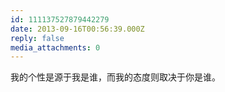 ```yaml
---
id: 111137527879442279
date: 2013-09-16T00:56:39.000Z
reply: false
media_attachments: 0
---
```


我的个性是源于我是谁，而我的态度则取决于你是谁。

